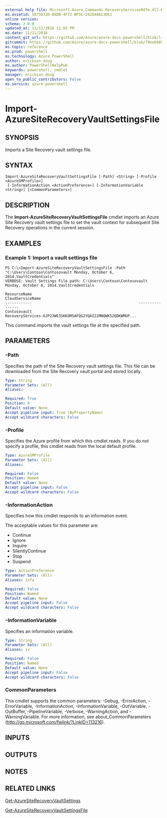 ```yaml
---
external help file: Microsoft.Azure.Commands.RecoveryServicesRdfe.dll-Help.xml
ms.assetid: 5875D72D-B8DB-4F72-BF5C-242D40A13DE1
online version: 
schema: 2.0.0
updated_at: 11/11/2016 11:03 PM
ms.date: 11/11/2016
content_git_url: https://github.com/Azure/azure-docs-powershell/blob/live/azureps-cmdlets-docs/ServiceManagement/Azure.SiteRecoveryServices/v3.1.0/Import-AzureSiteRecoveryVaultSettingsFile.md
gitcommit: https://github.com/Azure/azure-docs-powershell/blob/79eeb985ea480979357fb4695832a0c3d29a48bf/azureps-cmdlets-docs/ServiceManagement/Azure.SiteRecoveryServices/v3.1.0/Import-AzureSiteRecoveryVaultSettingsFile.md
ms.topic: reference
ms.prod: powershell
ms.technology: Azure PowerShell
author: erickson-doug
ms.author: PowerShellHelpPub
keywords: powershell, cmdlet
manager: erickson-doug
open_to_public_contributors: False
ms.service: azure-powershell
---
```


# Import-AzureSiteRecoveryVaultSettingsFile

## SYNOPSIS
Imports a Site Recovery vault settings file.

## SYNTAX

```
Import-AzureSiteRecoveryVaultSettingsFile [-Path] <String> [-Profile <AzureSMProfile>]
 [-InformationAction <ActionPreference>] [-InformationVariable <String>] [<CommonParameters>]
```

## DESCRIPTION
The **Import-AzureSiteRecoveryVaultSettingsFile** cmdlet imports an Azure Site Recovery vault settings file to set the vault context for subsequent Site Recovery operations in the current session.

## EXAMPLES

### Example 1: Import a vault settings file
```
PS C:\>Import-AzureSiteRecoveryVaultSettingsFile -Path "C:\Users\Contoso\Contosovault Monday, October 6, 2014.VaultCredentials"
VERBOSE: Vault Settings File path: C:\Users\Contoso\Contosovault Monday, October 6, 2014.VaultCredentials

ResourceName                                                CloudServiceName
------------                                                ----------------
Contosovault                                                RecoveryServices-6JP23WE3SKKOM5AFQG2YQAI22MNOWK52QDKWMUP...
```

This command imports the vault settings file at the specified path.

## PARAMETERS

### -Path
Specifies the path of the Site Recovery vault settings file.
This file can be downloaded from the Site Recovery vault portal and stored locally.

```yaml
Type: String
Parameter Sets: (All)
Aliases: 

Required: True
Position: 0
Default value: None
Accept pipeline input: True (ByPropertyName)
Accept wildcard characters: False
```

### -Profile
Specifies the Azure profile from which this cmdlet reads.
If you do not specify a profile, this cmdlet reads from the local default profile.

```yaml
Type: AzureSMProfile
Parameter Sets: (All)
Aliases: 

Required: False
Position: Named
Default value: None
Accept pipeline input: False
Accept wildcard characters: False
```

### -InformationAction
Specifies how this cmdlet responds to an information event.

The acceptable values for this parameter are:

- Continue
- Ignore
- Inquire
- SilentlyContinue
- Stop
- Suspend

```yaml
Type: ActionPreference
Parameter Sets: (All)
Aliases: infa

Required: False
Position: Named
Default value: None
Accept pipeline input: False
Accept wildcard characters: False
```

### -InformationVariable
Specifies an information variable.

```yaml
Type: String
Parameter Sets: (All)
Aliases: iv

Required: False
Position: Named
Default value: None
Accept pipeline input: False
Accept wildcard characters: False
```

### CommonParameters
This cmdlet supports the common parameters: -Debug, -ErrorAction, -ErrorVariable, -InformationAction, -InformationVariable, -OutVariable, -OutBuffer, -PipelineVariable, -Verbose, -WarningAction, and -WarningVariable. For more information, see about_CommonParameters (http://go.microsoft.com/fwlink/?LinkID=113216).

## INPUTS

## OUTPUTS

## NOTES

## RELATED LINKS

[Get-AzureSiteRecoveryVaultSettings](xref:ServiceManagement/Azure.SiteRecoveryServices/v3.1.0/Get-AzureSiteRecoveryVaultSettings.md)

[Get-AzureSiteRecoveryVaultSettingsFile](xref:ServiceManagement/Azure.SiteRecoveryServices/v3.1.0/Get-AzureSiteRecoveryVaultSettingsFile.md)



